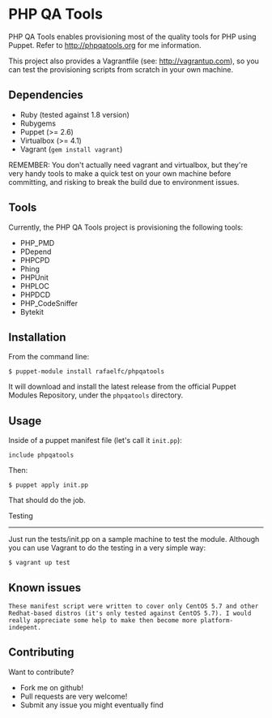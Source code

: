 PHP QA Tools
=============

PHP QA Tools enables provisioning most of the quality tools for PHP using Puppet. Refer to http://phpqatools.org for me information.

This project also provides a Vagrantfile (see: http://vagrantup.com), so you can test the provisioning scripts from scratch in your own machine. 

Dependencies
------------

- Ruby (tested against 1.8 version)
- Rubygems
- Puppet (>= 2.6)
- Virtualbox (>= 4.1)
- Vagrant (`gem install vagrant`)

REMEMBER: You don't actually need vagrant and virtualbox, but they're very handy tools to make a quick test on your own machine before committing, and risking to break the build due to environment issues. 

Tools
-----

Currently, the PHP QA Tools project is provisioning the following tools:

* PHP_PMD
* PDepend
* PHPCPD
* Phing
* PHPUnit
* PHPLOC
* PHPDCD
* PHP_CodeSniffer
* Bytekit

Installation
------------

From the command line:

    $ puppet-module install rafaelfc/phpqatools

It will download and install the latest release from the official Puppet Modules Repository, under the `phpqatools` directory.

Usage
-----

Inside of a puppet manifest file (let's call it `init.pp`):

```puppet
include phpqatools
```

Then:

	$ puppet apply init.pp
	
That should do the job.

Testing
_______

Just run the tests/init.pp on a sample machine to test the module.
Although you can use Vagrant to do the testing in a very simple way:

	$ vagrant up test

Known issues
------------

	These manifest script were written to cover only CentOS 5.7 and other Redhat-based distros (it's only tested against CentOS 5.7). I would really appreciate some help to make then become more platform-indepent.


Contributing
------------

Want to contribute?

- Fork me on github! 
- Pull requests are very welcome!
- Submit any issue you might eventually find
